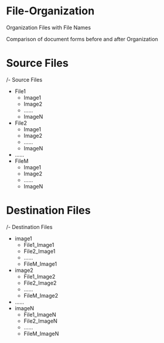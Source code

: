 # File-Organization
Organization Files with File Names

Comparison of document forms before and after Organization
# Source Files
/- Source Files
  - File1  
    - Image1  
    - Image2  
    - ……  
    - ImageN  
  - File2  
    - Image1  
    - Image2  
    - ……  
    - ImageN  
  - ……  
  - FileM  
    - Image1  
    - Image2  
    - ……  
    - ImageN  
  
  
# Destination Files  
/- Destination Files  
  - image1  
    - File1_Image1  
    - File2_Image1  
    - ……  
    - FileM_Image1   
  - image2   
    - File1_Image2  
    - File2_Image2   
    - ……   
    - FileM_Image2   
  - ……   
  - imageN    
    - File1_ImageN    
    - File2_ImageN    
    - ……    
    - FileM_ImageN   
